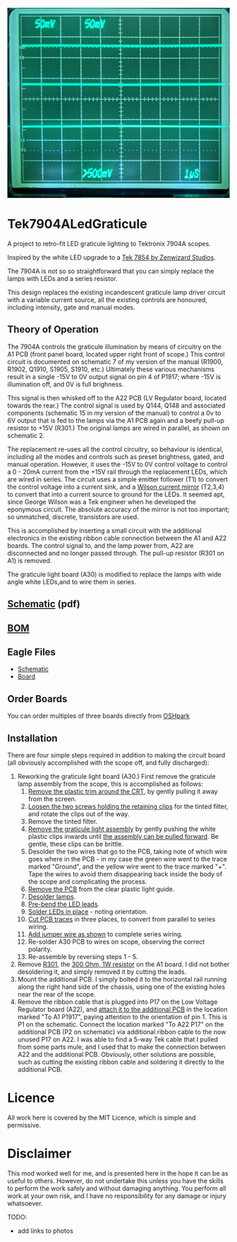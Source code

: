 ![After Photo](images/After.jpg)
# Tek7904ALedGraticule
A project to retro-fit LED graticule lighting to Tektronix 7904A scopes.

Inspired by the white LED upgrade to a [Tek 7854 by Zenwizard Studios](https://youtu.be/GYkjuE7Pez8).

The 7904A is not so so straightforward that you can simply replace the lamps with LEDs and a series resistor.

This design replaces the existing incandescent graticule lamp driver circuit with a variable current source, all the existing controls are honoured, including intensity, gate and manual modes.

## Theory of Operation
The 7904A controls the graticule illumination by means of circuitry on the A1 PCB (front panel board, located upper right front of scope.) This control circuit is documented on schematic 7 of my version of the manual (R1900, R1902, Q1910, S1905, S1910, etc.) Ultimately these various mechanisms result in a single -15V to 0V output signal on pin 4 of P1917; where -15V is illumination off, and 0V is full brighness.

This signal is then whisked off to the A22 PCB (LV Regulator board, located towards the rear.) The control signal is used by Q144, Q148 and associated components (schematic 15 in my version of the manual) to control a 0v to 6V output that is fed to the lamps via the A1 PCB again and a beefy pull-up resistor to +15V (R301.) The original lamps are wired in parallel, as shown on schematic 2.

The replacement re-uses all the control circuitry, so behaviour is identical, including all the modes and controls such as preset brightness, gated, and manual operation. However, it uses the -15V to 0V control voltage to control a 0 - 20mA current from the +15V rail through the replacement LEDs, which are wired in series. The circuit uses a simple emitter follower (T1) to convert the control voltage into a current sink, and a [Wilson current mirror](https://en.wikipedia.org/wiki/Wilson_current_mirror) (T2,3,4) to convert that into a current source to ground for the LEDs. It seemed apt, since George Wilson was a Tek engineer when he developed the eponymous circuit. The absolute accuracy of the mirror is not too important; so unmatched, discrete, transistors are used.

This is accomplished by inserting a small circuit with the additional electronics in the existing ribbon cable connection between the A1 and A22 boards. The control signal to, and the lamp power from, A22 are disconnected and no longer passed through. The pull-up resistor (R301 on A1) is removed.

The graticule light board (A30) is modified to replace the lamps with wide angle white LEDs,and to wire them in series.

## [Schematic](V3.pdf) (pdf)

## [BOM](BOM.md)

## Eagle Files
* [Schematic](V3.sch)
* [Board](V3.brd)

## Order Boards
You can order multiples of three boards directly from [OSHpark](https://oshpark.com/shared_projects/jouvs37V)

## Installation
There are four simple steps required in addition to making the circuit board (all obviously accomplished with the scope off, and fully discharged):
1. Reworking the graticule light board (A30.)
First remove the graticule lamp assembly from the scope, this is accomplished as follows:
    1. [Remove the plastic trim around the CRT](images/PXL_20220108_233952439.jpg), by gently pulling it away from the screen.
    2. [Loosen the two screws holding the retaining clips](images/PXL_20220108_234001968.jpg) for the tinted filter, and rotate the clips out of the way.
    3. Remove the tinted filter.
    4. [Remove the graticule light assembly](images/PXL_20220108_234047702.jpg) by gently pushing the white plastic clips inwards until [the assembly can be pulled forward](images/PXL_20220108_234137003.jpg). Be gentle, these clips can be brittle.
    5. Desolder the two wires that go to the PCB, taking note of which wire goes where in the PCB - in my case the green wire went to the trace marked "Ground", and the yellow wire went to the trace marked "+". Tape the wires to avoid them disappearing back inside the body of the scope and complicating the process.
    6. [Remove the PCB](images/PXL_20210615_022417282.jpg) from the clear plastic light guide.
    7. [Desolder lamps](images/PXL_20210615_022752127.jpg).
    8. [Pre-bend the LED leads](images/PXL_20210615_023820695.jpg).
    9. [Solder LEDs in place](images/PXL_20210615_024128291.jpg) - noting orientation.
    10. [Cut PCB traces](images/PXL_20210615_024433127.jpg) in three places, to convert from parallel to series wiring.
    11. [Add jumper wire as shown](images/PXL_20210615_024639665.jpg) to complete series wiring.
    12. Re-solder A30 PCB to wires on scope, observing the correct polarity.
    12. Re-assemble by reversing steps 1 - 5.
2. Remove [R301](images/R301-Location-1.jpg), the [300 Ohm, 1W resistor](images/R301-Location-2.jpg) on the A1 board. I did not bother desoldering it, and simply removed it by cutting the leads.
3. Mount the additional PCB. I simply bolted it to the horizontal rail running along the right hand side of the chassis, using one of the existing holes near the rear of the scope.
4. Remove the ribbon cable that is plugged into P17 on the Low Voltage Regulator board (A22), and [attach it to the additional PCB](images/PXL_20210720_014014225.jpg) in the location marked "To A1 P1917", paying attention to the orientation of pin 1. This is P1 on the schematic. Connect the location marked "To A22 P17" on the additional PCB (P2 on schematic) via additional ribbon cable to the now unused P17 on A22.
I was able to find a 5-way Tek cable that I pulled from some parts mule, and I used that to make the connection between A22 and the additional PCB. Obviously, other solutions are possible, such as cutting the existing ribbon cable and soldering it directly to the additional PCB.

# Licence
All work here is covered by the MIT Licence, which is simple and permissive.

# Disclaimer
This mod worked well for me, and is presented here in the hope it can be as useful to others. However, do not undertake this unless you have the skills to perform the work safely and without damaging anything. You perform all work at your own risk, and I have no responsibility for any damage or injury whatsoever.

TODO:
* add links to photos
